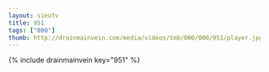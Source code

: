 ```yaml
--- 
layout: sieutv
title: 951
tags: ["000"]
thumb: http://drainmainvein.com/media/videos/tmb/000/000/951/player.jpg
---
```

{% include drainmainvein key="951" %} 
